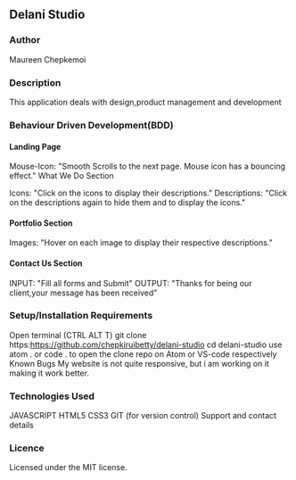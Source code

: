  ## Delani Studio
### Author
Maureen Chepkemoi

### Description
This application deals with design,product management and development

### Behaviour Driven Development(BDD)
#### Landing Page

Mouse-Icon: "Smooth Scrolls to the next page. Mouse icon has a bouncing effect." What We Do Section

Icons: "Click on the icons to display their descriptions." Descriptions: "Click on the descriptions again to hide them and to display the icons."

#### Portfolio Section

Images: "Hover on each image to display their respective descriptions."

#### Contact Us Section

INPUT: "Fill all forms and Submit" OUTPUT: "Thanks for being our client,your message has been received"

### Setup/Installation Requirements
Open terminal (CTRL ALT T)
git clone https:https://github.com/chepkiruibetty/delani-studio
cd delani-studio
use atom . or code . to open the clone repo on Atom or VS-code respectively
Known Bugs
My website is not quite responsive, but i am working on it making it work better.

### Technologies Used
JAVASCRIPT
HTML5
CSS3
GIT (for version control)
Support and contact details

### Licence
Licensed under the MIT license.